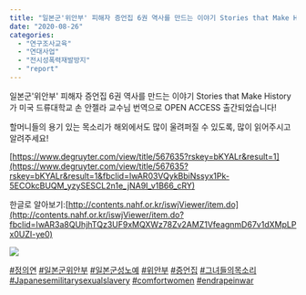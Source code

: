 ```yaml
---
title: "일본군'위안부' 피해자 증언집 6권 역사를 만드는 이야기 Stories that Make History 출간!"
date: "2020-08-26"
categories: 
  - "연구조사교육"
  - "연대사업"
  - "전시성폭력재발방지"
  - "report"
---
```


일본군'위안부' 피해자 증언집 6권 역사를 만드는 이야기 Stories that Make History가 미국 드류대학교 손 안젤라 교수님 번역으로 OPEN ACCESS 출간되었습니다!

할머니들의 용기 있는 목소리가 해외에서도 많이 울려퍼질 수 있도록, 많이 읽어주시고 알려주세요!

[https://www.degruyter.com/view/title/567635?rskey=bKYALr&result=1](https://www.degruyter.com/view/title/567635?rskey=bKYALr&result=1&fbclid=IwAR03VQykBbiNssyx1Pk-5ECOkcBUQM_yzySESCL2n1e_jNA9I_v1B66_cRY)

한글로 알아보기:[http://contents.nahf.or.kr/iswjViewer/item.do](http://contents.nahf.or.kr/iswjViewer/item.do?fbclid=IwAR3a8QUhjhTQz3UF9xMQXWz78Zv2AMZ1VfeagnmD67v1dXMpLPx0UZI-ye0)

![](http://womenandwar.net/kr/wp-content/uploads/2020/08/0-1.jpg)

[#정의연](https://www.facebook.com/hashtag/%EC%A0%95%EC%9D%98%EC%97%B0?__eep__=6&__cft__[0]=AZXycHOXbsQIDnKDKii6WkGWwF4OEnig03y6LHhc_sASRVix1iHlpYfOasIncxfGNMn48kNsmDmthv773gf6_pAV-4TWZCPCwmhNdsxg9aPdAc3vRjqyNLmwmApzesy4ESbn63tl-3N266wzPDCHeJNE&__tn__=*NK-R) [#일본군위안부](https://www.facebook.com/hashtag/%EC%9D%BC%EB%B3%B8%EA%B5%B0%EC%9C%84%EC%95%88%EB%B6%80?__eep__=6&__cft__[0]=AZXycHOXbsQIDnKDKii6WkGWwF4OEnig03y6LHhc_sASRVix1iHlpYfOasIncxfGNMn48kNsmDmthv773gf6_pAV-4TWZCPCwmhNdsxg9aPdAc3vRjqyNLmwmApzesy4ESbn63tl-3N266wzPDCHeJNE&__tn__=*NK-R) [#일본군성노예](https://www.facebook.com/hashtag/%EC%9D%BC%EB%B3%B8%EA%B5%B0%EC%84%B1%EB%85%B8%EC%98%88?__eep__=6&__cft__[0]=AZXycHOXbsQIDnKDKii6WkGWwF4OEnig03y6LHhc_sASRVix1iHlpYfOasIncxfGNMn48kNsmDmthv773gf6_pAV-4TWZCPCwmhNdsxg9aPdAc3vRjqyNLmwmApzesy4ESbn63tl-3N266wzPDCHeJNE&__tn__=*NK-R) [#위안부](https://www.facebook.com/hashtag/%EC%9C%84%EC%95%88%EB%B6%80?__eep__=6&__cft__[0]=AZXycHOXbsQIDnKDKii6WkGWwF4OEnig03y6LHhc_sASRVix1iHlpYfOasIncxfGNMn48kNsmDmthv773gf6_pAV-4TWZCPCwmhNdsxg9aPdAc3vRjqyNLmwmApzesy4ESbn63tl-3N266wzPDCHeJNE&__tn__=*NK-R) [#증언집](https://www.facebook.com/hashtag/%EC%A6%9D%EC%96%B8%EC%A7%91?__eep__=6&__cft__[0]=AZXycHOXbsQIDnKDKii6WkGWwF4OEnig03y6LHhc_sASRVix1iHlpYfOasIncxfGNMn48kNsmDmthv773gf6_pAV-4TWZCPCwmhNdsxg9aPdAc3vRjqyNLmwmApzesy4ESbn63tl-3N266wzPDCHeJNE&__tn__=*NK-R) [#그녀들의목소리](https://www.facebook.com/hashtag/%EA%B7%B8%EB%85%80%EB%93%A4%EC%9D%98%EB%AA%A9%EC%86%8C%EB%A6%AC?__eep__=6&__cft__[0]=AZXycHOXbsQIDnKDKii6WkGWwF4OEnig03y6LHhc_sASRVix1iHlpYfOasIncxfGNMn48kNsmDmthv773gf6_pAV-4TWZCPCwmhNdsxg9aPdAc3vRjqyNLmwmApzesy4ESbn63tl-3N266wzPDCHeJNE&__tn__=*NK-R) [#Japanesemilitarysexualslavery](https://www.facebook.com/hashtag/japanesemilitarysexualslavery?__eep__=6&__cft__[0]=AZXycHOXbsQIDnKDKii6WkGWwF4OEnig03y6LHhc_sASRVix1iHlpYfOasIncxfGNMn48kNsmDmthv773gf6_pAV-4TWZCPCwmhNdsxg9aPdAc3vRjqyNLmwmApzesy4ESbn63tl-3N266wzPDCHeJNE&__tn__=*NK-R) [#comfortwomen](https://www.facebook.com/hashtag/comfortwomen?__eep__=6&__cft__[0]=AZXycHOXbsQIDnKDKii6WkGWwF4OEnig03y6LHhc_sASRVix1iHlpYfOasIncxfGNMn48kNsmDmthv773gf6_pAV-4TWZCPCwmhNdsxg9aPdAc3vRjqyNLmwmApzesy4ESbn63tl-3N266wzPDCHeJNE&__tn__=*NK-R) [#endrapeinwar](https://www.facebook.com/hashtag/endrapeinwar?__eep__=6&__cft__[0]=AZXycHOXbsQIDnKDKii6WkGWwF4OEnig03y6LHhc_sASRVix1iHlpYfOasIncxfGNMn48kNsmDmthv773gf6_pAV-4TWZCPCwmhNdsxg9aPdAc3vRjqyNLmwmApzesy4ESbn63tl-3N266wzPDCHeJNE&__tn__=*NK-R)
